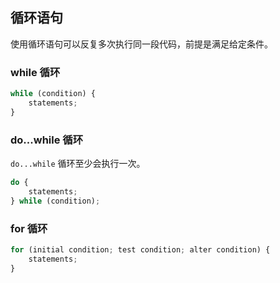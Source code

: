 ## 循环语句
使用循环语句可以反复多次执行同一段代码，前提是满足给定条件。

### while 循环
```javascript
while (condition) {
    statements; 
}
```

### do...while 循环
`do...while` 循环至少会执行一次。
```javascript
do {
    statements; 
} while (condition);
```

### for 循环
```javascript
for (initial condition; test condition; alter condition) {
    statements;
}
```